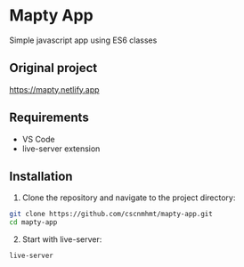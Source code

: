 # Mapty App
Simple javascript app using ES6 classes

## Original project
https://mapty.netlify.app

## Requirements 
- VS Code
- live-server extension

## Installation
1. Clone the repository and navigate to the project directory:

```sh
git clone https://github.com/cscnmhmt/mapty-app.git
cd mapty-app
```

2. Start with live-server:
```sh
live-server
```
